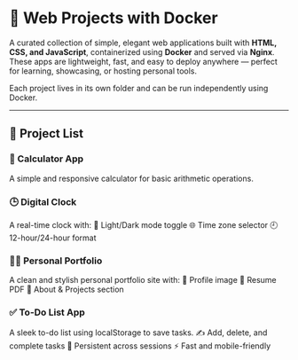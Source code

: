 # 🐳 Web Projects with Docker

A curated collection of simple, elegant web applications built with **HTML, CSS, and JavaScript**, containerized using **Docker** and served via **Nginx**. These apps are lightweight, fast, and easy to deploy anywhere — perfect for learning, showcasing, or hosting personal tools.

Each project lives in its own folder and can be run independently using Docker.

---

## 📁 Project List

### 🔢 Calculator App
A simple and responsive calculator for basic arithmetic operations.

### 🕒 Digital Clock
A real-time clock with:
🌙 Light/Dark mode toggle
🌐 Time zone selector
🕘 12-hour/24-hour format

### 🧑‍💼 Personal Portfolio
A clean and stylish personal portfolio site with:
👤 Profile image
📄 Resume PDF
💬 About & Projects section

### ✅ To-Do List App
A sleek to-do list using localStorage to save tasks.
✍️ Add, delete, and complete tasks
🧠 Persistent across sessions
⚡ Fast and mobile-friendly
